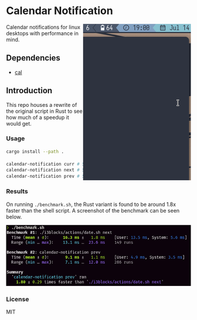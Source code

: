 # Calendar Notification

<img src="https://raw.githubusercontent.com/chebro/calendar-notification/master/assets/demo.gif" alt="demo" align="right">

Calendar notifications for linux desktops with performance in mind.

## Dependencies

- [cal](<https://en.m.wikipedia.org/wiki/Cal_(command)>)

## Introduction

This repo houses a rewrite of the original script in Rust to see how much of a speedup it would get.

### Usage

```sh
cargo install --path .

calendar-notification curr # Show current month
calendar-notification next # Show next month
calendar-notification prev # Show previous month
```

### Results

On running `./benchmark.sh`, the Rust variant is found to be around 1.8x faster than the shell script. A screenshot of the benchmark can be seen below.

![Benchmark results](./assets/bench.png)

### License

MIT
